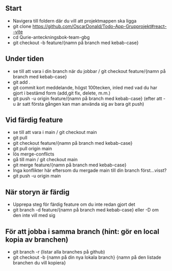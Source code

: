 ## Start

- Navigera till foldern där du vill att projektmappen ska ligga
- git clone https://github.com/OscarDonald/Todo-App-Grupprojekt#react--vite
- cd Qurie-anteckningsbok-team-gbg
- git checkout -b feature/{namn på branch med kebab-case}

## Under tiden

- se till att vara i din branch när du jobbar / git checkout feature/{namn på branch med kebab-case}
- git add .
- git commit kort meddelande, högst 100tecken, inled med vad du har gjort i bestämd form (add,git fix, delete, m.m.)
- git push -u origin feature/{namn på branch med kebab-case} (efter att -u är satt första gången kan man använda sig av bara git push)

## Vid färdig feature

- se till att vara i main / git checkout main
- git pull
- git checkout feature/{namn på branch med kebab-case}
- git pull origin main
- lös merge-conflicts
- gå till main / git checkout main
- git merge feature/{namn på branch med kebab-case}
- Inga konflikter här eftersom du mergade main till din branch först...visst?
- git push -u origin main

## När storyn är färdig

- Upprepa steg för färdig feature om du inte redan gjort det
- git branch -d feature/{namn på branch med kebab-case} eller -D om den inte vill med sig

## För att jobba i samma branch (hint: gör en local kopia av branchen)

- git branch -r (listar alla branches på github)
- git checkout -b {namn på din nya lokala branch} {namn på den listade branchen du vill kopiera}
